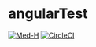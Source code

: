 # angularTest

[![Med-H](https://circleci.com/gh/Med-H/angularTest.svg?style=svg)](<LINK>)
[![CircleCI](https://circleci.com/gh/circleci/circleci-docs.svg?style=svg)](https://circleci.com/gh/circleci/circleci-docs)
